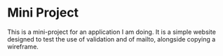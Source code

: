 # Mini Project

This is a mini-project for an application I am doing. It is a simple website designed to test the use of validation and of mailto, alongside copying a wireframe.
